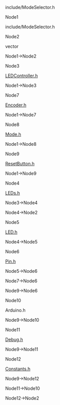include/ModeSelector.h

Node1

include/ModeSelector.h

Node2

vector

Node1-\>Node2

Node3

[LEDController.h](LEDController_8h.html " ")

Node1-\>Node3

Node7

[Encoder.h](Encoder_8h.html " ")

Node1-\>Node7

Node8

[Mode.h](Mode_8h.html " ")

Node1-\>Node8

Node9

[ResetButton.h](ResetButton_8h.html " ")

Node1-\>Node9

Node4

[LEDs.h](LEDs_8h.html " ")

Node3-\>Node4

Node4-\>Node2

Node5

[LED.h](LED_8h.html " ")

Node4-\>Node5

Node6

[Pin.h](Pin_8h.html " ")

Node5-\>Node6

Node7-\>Node6

Node9-\>Node6

Node10

Arduino.h

Node9-\>Node10

Node11

[Debug.h](Debug_8h.html " ")

Node9-\>Node11

Node12

[Constants.h](Constants_8h.html " ")

Node9-\>Node12

Node11-\>Node10

Node12-\>Node2
